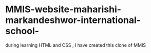 # MMIS-website-maharishi-markandeshwor-international-school-
during learning HTML and CSS , I have created this clone of MMIS
